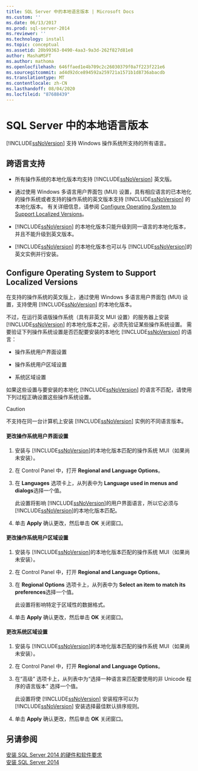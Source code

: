 ```yaml
---
title: SQL Server 中的本地语言版本 | Microsoft Docs
ms.custom: ''
ms.date: 06/13/2017
ms.prod: sql-server-2014
ms.reviewer: ''
ms.technology: install
ms.topic: conceptual
ms.assetid: 20b99363-0490-4aa3-9a3d-262f827d81e8
author: MashaMSFT
ms.author: mathoma
ms.openlocfilehash: 646ffaed1e4b709c2c26030379f0a7f223f221e6
ms.sourcegitcommit: ad4d92dce894592a259721a1571b1d8736abacdb
ms.translationtype: MT
ms.contentlocale: zh-CN
ms.lasthandoff: 08/04/2020
ms.locfileid: "87688439"
---
```

# <a name="local-language-versions-in-sql-server"></a>SQL Server 中的本地语言版本
  [!INCLUDE[ssNoVersion](../../includes/ssnoversion-md.md)] 支持 Windows 操作系统所支持的所有语言。  
  
## <a name="cross-language-support"></a>跨语言支持  
  
-   所有操作系统的本地化版本均支持 [!INCLUDE[ssNoVersion](../../includes/ssnoversion-md.md)] 英文版。  
  
-   通过使用 Windows 多语言用户界面包 (MUI) 设置，具有相应语言的已本地化的操作系统或者支持的操作系统的英文版本支持 [!INCLUDE[ssNoVersion](../../includes/ssnoversion-md.md)] 的本地化版本。 有关详细信息，请参阅 [Configure Operating System to Support Localized Versions](../../../2014/sql-server/install/local-language-versions-in-sql-server.md#BK_ConfigureOS)。  
  
-   [!INCLUDE[ssNoVersion](../../includes/ssnoversion-md.md)] 的本地化版本只能升级到同一语言的本地化版本，并且不能升级到英文版本。  
  
-   [!INCLUDE[ssNoVersion](../../includes/ssnoversion-md.md)] 的本地化版本也可以与 [!INCLUDE[ssNoVersion](../../includes/ssnoversion-md.md)]的英文实例并行安装。  
  
##  <a name="configure-operating-system-to-support-localized-versions"></a><a name="BK_ConfigureOS"></a> Configure Operating System to Support Localized Versions  
 在支持的操作系统的英文版上，通过使用 Windows 多语言用户界面包 (MUI) 设置，支持使用 [!INCLUDE[ssNoVersion](../../includes/ssnoversion-md.md)] 的本地化版本。  
  
 不过，在运行英语版操作系统（具有非英文 MUI 设置）的服务器上安装 [!INCLUDE[ssNoVersion](../../includes/ssnoversion-md.md)] 的本地化版本之前，必须先验证某些操作系统设置。 需要验证下列操作系统设置是否匹配要安装的本地化 [!INCLUDE[ssNoVersion](../../includes/ssnoversion-md.md)] 的语言：  
  
-   操作系统用户界面设置  
  
-   操作系统用户区域设置  
  
-   系统区域设置  
  
 如果这些设置与要安装的本地化 [!INCLUDE[ssNoVersion](../../includes/ssnoversion-md.md)] 的语言不匹配，请使用下列过程正确设置这些操作系统设置。  
  
> [!CAUTION]  
>  不支持在同一台计算机上安装 [!INCLUDE[ssNoVersion](../../includes/ssnoversion-md.md)] 实例的不同语言版本。  
  
#### <a name="to-change-the-operating-system-user-interface-setting"></a>更改操作系统用户界面设置  
  
1.  安装与 [!INCLUDE[ssNoVersion](../../includes/ssnoversion-md.md)]的本地化版本匹配的操作系统 MUI（如果尚未安装）。  
  
2.  在 Control Panel 中，打开 **Regional and Language Options**。  
  
3.  在 **Languages** 选项卡上，从列表中为 **Language used in menus and dialogs**选择一个值。  
  
     此设置将影响 [!INCLUDE[ssNoVersion](../../includes/ssnoversion-md.md)]的用户界面语言，所以它必须与 [!INCLUDE[ssNoVersion](../../includes/ssnoversion-md.md)]的本地化版本匹配。  
  
4.  单击 **Apply** 确认更改，然后单击 **OK** 关闭窗口。  
  
#### <a name="to-change-the-operating-system-user-locale-setting"></a>更改操作系统用户区域设置  
  
1.  安装与 [!INCLUDE[ssNoVersion](../../includes/ssnoversion-md.md)]的本地化版本匹配的操作系统 MUI（如果尚未安装）。  
  
2.  在 Control Panel 中，打开 **Regional and Language Options**。  
  
3.  在 **Regional Options** 选项卡上，从列表中为 **Select an item to match its preferences**选择一个值。  
  
     此设置将影响特定于区域性的数据格式。  
  
4.  单击 **Apply** 确认更改，然后单击 **OK** 关闭窗口。  
  
#### <a name="to-change-the-system-locale-setting"></a>更改系统区域设置  
  
1.  安装与 [!INCLUDE[ssNoVersion](../../includes/ssnoversion-md.md)]的本地化版本匹配的操作系统 MUI（如果尚未安装）。  
  
2.  在 Control Panel 中，打开 **Regional and Language Options**。  
  
3.  在“高级”  选项卡上，从列表中为“选择一种语言来匹配要使用的非 Unicode 程序的语言版本”  选择一个值。  
  
     此设置将使 [!INCLUDE[ssNoVersion](../../includes/ssnoversion-md.md)] 安装程序可以为 [!INCLUDE[ssNoVersion](../../includes/ssnoversion-md.md)] 安装选择最佳默认排序规则。  
  
4.  单击 **Apply** 确认更改，然后单击 **OK** 关闭窗口。  
  
## <a name="see-also"></a>另请参阅  
 [安装 SQL Server 2014 的硬件和软件要求](hardware-and-software-requirements-for-installing-sql-server.md)   
 [安装 SQL Server 2014](../../database-engine/install-windows/install-sql-server.md)  
  
  
